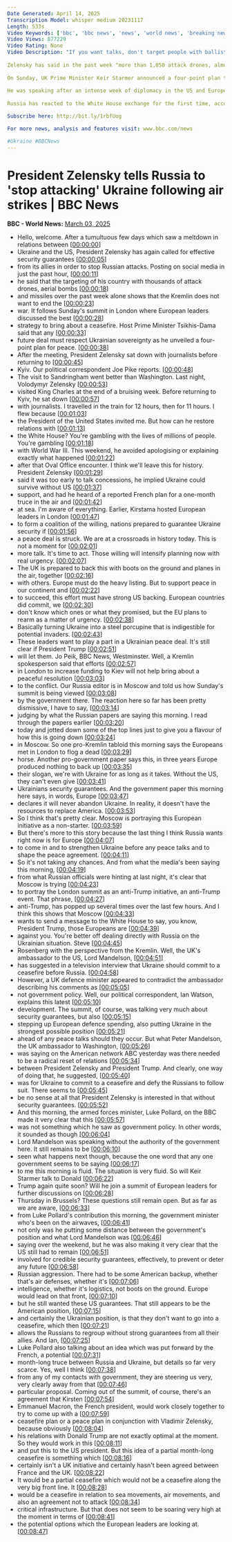 ```yaml
---
Date Generated: April 14, 2025
Transcription Model: whisper medium 20231117
Length: 533s
Video Keywords: ['bbc', 'bbc news', 'news', 'world news', 'breaking news', 'us news', 'world', 'america', 'usa', 'usa news', 'india news']
Video Views: 877229
Video Rating: None
Video Description: "If you want talks, don't target people with ballistic missiles," Ukraine's President Volodymyr Zelensky has told Russia on Monday after more aerial attacks.
 
Zelensky has said in the past week "more than 1,050 attack drones, almost 1,300 bombs and more than 20 missiles" were launched at Ukraine - including in Kharkiv overnight.
 
On Sunday, UK Prime Minister Keir Starmer announced a four-point plan to work with Ukraine to end the war and defend the country from Russia.
 
He was speaking after an intense week of diplomacy in the US and Europe, which included a heated exchange with US President Donald Trump and Vice-President JD Vance in the Oval Office on Friday.
 
Russia has reacted to the White House exchange for the first time, accusing Zelensky of "a total lack of diplomatic ability".

Subscribe here: http://bit.ly/1rbfUog

For more news, analysis and features visit: www.bbc.com/news 

#Ukraine #BBCNews
---
```


# President Zelensky tells Russia to 'stop attacking' Ukraine following air strikes | BBC News
**BBC - World News:** [March 03, 2025](https://www.youtube.com/watch?v=Ie4TcaTWc7Q)
*  Hello, welcome. After a tumultuous few days which saw a meltdown in relations between [[00:00:00](https://www.youtube.com/watch?v=Ie4TcaTWc7Q&t=0.0s)]
*  Ukraine and the US, President Zelensky has again called for effective security guarantees [[00:00:05](https://www.youtube.com/watch?v=Ie4TcaTWc7Q&t=5.38s)]
*  from its allies in order to stop Russian attacks. Posting on social media in just the past hour, [[00:00:11](https://www.youtube.com/watch?v=Ie4TcaTWc7Q&t=11.58s)]
*  he said that the targeting of his country with thousands of attack drones, aerial bombs [[00:00:18](https://www.youtube.com/watch?v=Ie4TcaTWc7Q&t=18.26s)]
*  and missiles over the past week alone shows that the Kremlin does not want to end the [[00:00:23](https://www.youtube.com/watch?v=Ie4TcaTWc7Q&t=23.02s)]
*  war. It follows Sunday's summit in London where European leaders discussed the best [[00:00:28](https://www.youtube.com/watch?v=Ie4TcaTWc7Q&t=28.34s)]
*  strategy to bring about a ceasefire. Host Prime Minister Tsikhis-Dama said that any [[00:00:33](https://www.youtube.com/watch?v=Ie4TcaTWc7Q&t=33.22s)]
*  future deal must respect Ukrainian sovereignty as he unveiled a four-point plan for peace. [[00:00:38](https://www.youtube.com/watch?v=Ie4TcaTWc7Q&t=38.3s)]
*  After the meeting, President Zelensky sat down with journalists before returning to [[00:00:45](https://www.youtube.com/watch?v=Ie4TcaTWc7Q&t=45.0s)]
*  Kyiv. Our political correspondent Joe Pike reports. [[00:00:48](https://www.youtube.com/watch?v=Ie4TcaTWc7Q&t=48.54s)]
*  The visit to Sandringham went better than Washington. Last night, Volodymyr Zelensky [[00:00:53](https://www.youtube.com/watch?v=Ie4TcaTWc7Q&t=53.0s)]
*  visited King Charles at the end of a bruising week. Before returning to Kyiv, he sat down [[00:00:57](https://www.youtube.com/watch?v=Ie4TcaTWc7Q&t=57.96s)]
*  with journalists. I travelled in the train for 12 hours, then for 11 hours. I flew because [[00:01:03](https://www.youtube.com/watch?v=Ie4TcaTWc7Q&t=63.72s)]
*  the President of the United States invited me. But how can he restore relations with [[00:01:13](https://www.youtube.com/watch?v=Ie4TcaTWc7Q&t=73.28s)]
*  the White House? You're gambling with the lives of millions of people. You're gambling [[00:01:18](https://www.youtube.com/watch?v=Ie4TcaTWc7Q&t=78.28s)]
*  with World War III. This weekend, he avoided apologising or explaining exactly what happened [[00:01:22](https://www.youtube.com/watch?v=Ie4TcaTWc7Q&t=82.92s)]
*  after that Oval Office encounter. I think we'll leave this for history. President Zelensky [[00:01:29](https://www.youtube.com/watch?v=Ie4TcaTWc7Q&t=89.28s)]
*  said it was too early to talk concessions, he implied Ukraine could survive without US [[00:01:37](https://www.youtube.com/watch?v=Ie4TcaTWc7Q&t=97.56s)]
*  support, and had he heard of a reported French plan for a one-month truce in the air and [[00:01:42](https://www.youtube.com/watch?v=Ie4TcaTWc7Q&t=102.68s)]
*  at sea. I'm aware of everything. Earlier, Kirstama hosted European leaders in London [[00:01:47](https://www.youtube.com/watch?v=Ie4TcaTWc7Q&t=107.72s)]
*  to form a coalition of the willing, nations prepared to guarantee Ukraine security if [[00:01:56](https://www.youtube.com/watch?v=Ie4TcaTWc7Q&t=116.03999999999999s)]
*  a peace deal is struck. We are at a crossroads in history today. This is not a moment for [[00:02:01](https://www.youtube.com/watch?v=Ie4TcaTWc7Q&t=121.16s)]
*  more talk. It's time to act. Those willing will intensify planning now with real urgency. [[00:02:07](https://www.youtube.com/watch?v=Ie4TcaTWc7Q&t=127.48s)]
*  The UK is prepared to back this with boots on the ground and planes in the air, together [[00:02:16](https://www.youtube.com/watch?v=Ie4TcaTWc7Q&t=136.6s)]
*  with others. Europe must do the heavy listing. But to support peace in our continent and [[00:02:22](https://www.youtube.com/watch?v=Ie4TcaTWc7Q&t=142.84s)]
*  to succeed, this effort must have strong US backing. European countries did commit, we [[00:02:30](https://www.youtube.com/watch?v=Ie4TcaTWc7Q&t=150.76s)]
*  don't know which ones or what they promised, but the EU plans to rearm as a matter of urgency. [[00:02:38](https://www.youtube.com/watch?v=Ie4TcaTWc7Q&t=158.04s)]
*  Basically turning Ukraine into a steel porcupine that is indigestible for potential invaders. [[00:02:43](https://www.youtube.com/watch?v=Ie4TcaTWc7Q&t=163.72s)]
*  These leaders want to play a part in a Ukrainian peace deal. It's still clear if President Trump [[00:02:51](https://www.youtube.com/watch?v=Ie4TcaTWc7Q&t=171.32s)]
*  will let them. Jo Peik, BBC News, Westminster. Well, a Kremlin spokesperson said that efforts [[00:02:57](https://www.youtube.com/watch?v=Ie4TcaTWc7Q&t=177.0s)]
*  in London to increase funding to Kiev will not help bring about a peaceful resolution [[00:03:03](https://www.youtube.com/watch?v=Ie4TcaTWc7Q&t=183.48s)]
*  to the conflict. Our Russia editor is in Moscow and told us how Sunday's summit is being viewed [[00:03:08](https://www.youtube.com/watch?v=Ie4TcaTWc7Q&t=188.36s)]
*  by the government there. The reaction here so far has been pretty dismissive, I have to say, [[00:03:14](https://www.youtube.com/watch?v=Ie4TcaTWc7Q&t=194.52s)]
*  judging by what the Russian papers are saying this morning. I read through the papers earlier [[00:03:20](https://www.youtube.com/watch?v=Ie4TcaTWc7Q&t=200.04000000000002s)]
*  today and jotted down some of the top lines just to give you a flavour of how this is going down [[00:03:24](https://www.youtube.com/watch?v=Ie4TcaTWc7Q&t=204.92000000000002s)]
*  in Moscow. So one pro-Kremlin tabloid this morning says the Europeans met in London to flog a dead [[00:03:29](https://www.youtube.com/watch?v=Ie4TcaTWc7Q&t=209.32000000000002s)]
*  horse. Another pro-government paper says this, in three years Europe produced nothing to back up [[00:03:35](https://www.youtube.com/watch?v=Ie4TcaTWc7Q&t=215.32s)]
*  their slogan, we're with Ukraine for as long as it takes. Without the US, they can't even give [[00:03:41](https://www.youtube.com/watch?v=Ie4TcaTWc7Q&t=221.79999999999998s)]
*  Ukrainians security guarantees. And the government paper this morning here says, in words, Europe [[00:03:47](https://www.youtube.com/watch?v=Ie4TcaTWc7Q&t=227.07999999999998s)]
*  declares it will never abandon Ukraine. In reality, it doesn't have the resources to replace America. [[00:03:53](https://www.youtube.com/watch?v=Ie4TcaTWc7Q&t=233.56s)]
*  So I think that's pretty clear. Moscow is portraying this European initiative as a non-starter. [[00:03:59](https://www.youtube.com/watch?v=Ie4TcaTWc7Q&t=239.64000000000001s)]
*  But there's more to this story because the last thing I think Russia wants right now is for Europe [[00:04:07](https://www.youtube.com/watch?v=Ie4TcaTWc7Q&t=247.88s)]
*  to come in and to strengthen Ukraine before any peace talks and to shape the peace agreement. [[00:04:11](https://www.youtube.com/watch?v=Ie4TcaTWc7Q&t=251.96s)]
*  So it's not taking any chances. And from what the media's been saying this morning, [[00:04:19](https://www.youtube.com/watch?v=Ie4TcaTWc7Q&t=259.16s)]
*  from what Russian officials were hinting at last night, it's clear that Moscow is trying [[00:04:23](https://www.youtube.com/watch?v=Ie4TcaTWc7Q&t=263.16s)]
*  to portray the London summit as an anti-Trump initiative, an anti-Trump event. That phrase, [[00:04:27](https://www.youtube.com/watch?v=Ie4TcaTWc7Q&t=267.08s)]
*  anti-Trump, has popped up several times over the last few hours. And I think this shows that Moscow [[00:04:33](https://www.youtube.com/watch?v=Ie4TcaTWc7Q&t=273.71999999999997s)]
*  wants to send a message to the White House to say, you know, President Trump, those Europeans are [[00:04:39](https://www.youtube.com/watch?v=Ie4TcaTWc7Q&t=279.4s)]
*  against you. You're better off dealing directly with Russia on the Ukrainian situation. Steve [[00:04:45](https://www.youtube.com/watch?v=Ie4TcaTWc7Q&t=285.0s)]
*  Rosenberg with the perspective from the Kremlin. Well, the UK's ambassador to the US, Lord Mandelson, [[00:04:51](https://www.youtube.com/watch?v=Ie4TcaTWc7Q&t=291.8s)]
*  has suggested in a television interview that Ukraine should commit to a ceasefire before Russia. [[00:04:58](https://www.youtube.com/watch?v=Ie4TcaTWc7Q&t=298.2s)]
*  However, a UK defence minister appeared to contradict the ambassador describing his comments as [[00:05:05](https://www.youtube.com/watch?v=Ie4TcaTWc7Q&t=305.0s)]
*  not government policy. Well, our political correspondent, Ian Watson, explains this latest [[00:05:10](https://www.youtube.com/watch?v=Ie4TcaTWc7Q&t=310.92s)]
*  development. The summit, of course, was talking very much about security guarantees, but also [[00:05:15](https://www.youtube.com/watch?v=Ie4TcaTWc7Q&t=315.8s)]
*  stepping up European defence spending, also putting Ukraine in the strongest possible position [[00:05:21](https://www.youtube.com/watch?v=Ie4TcaTWc7Q&t=321.24s)]
*  ahead of any peace talks should they occur. But what Peter Mandelson, the UK ambassador to Washington, [[00:05:26](https://www.youtube.com/watch?v=Ie4TcaTWc7Q&t=326.92s)]
*  was saying on the American network ABC yesterday was there needed to be a radical reset of relations [[00:05:34](https://www.youtube.com/watch?v=Ie4TcaTWc7Q&t=334.52s)]
*  between President Zelensky and President Trump. And clearly, one way of doing that, he suggested, [[00:05:40](https://www.youtube.com/watch?v=Ie4TcaTWc7Q&t=340.36s)]
*  was for Ukraine to commit to a ceasefire and defy the Russians to follow suit. There seems to [[00:05:45](https://www.youtube.com/watch?v=Ie4TcaTWc7Q&t=345.72s)]
*  be no sense at all that President Zelensky is interested in that without security guarantees. [[00:05:52](https://www.youtube.com/watch?v=Ie4TcaTWc7Q&t=352.68s)]
*  And this morning, the armed forces minister, Luke Pollard, on the BBC made it very clear that this [[00:05:57](https://www.youtube.com/watch?v=Ie4TcaTWc7Q&t=357.96000000000004s)]
*  was not something which he saw as government policy. In other words, it sounded as though [[00:06:04](https://www.youtube.com/watch?v=Ie4TcaTWc7Q&t=364.6s)]
*  Lord Mandelson was speaking without the authority of the government here. It still remains to be [[00:06:10](https://www.youtube.com/watch?v=Ie4TcaTWc7Q&t=370.6s)]
*  seen what happens next though, because the one word that any one government seems to be saying [[00:06:17](https://www.youtube.com/watch?v=Ie4TcaTWc7Q&t=377.16s)]
*  to me this morning is fluid. The situation is very fluid. So will Keir Starmer talk to Donald [[00:06:22](https://www.youtube.com/watch?v=Ie4TcaTWc7Q&t=382.6s)]
*  Trump again quite soon? Will he join a summit of European leaders for further discussions on [[00:06:28](https://www.youtube.com/watch?v=Ie4TcaTWc7Q&t=388.52000000000004s)]
*  Thursday in Brussels? These questions still remain open. But as far as we are aware, [[00:06:33](https://www.youtube.com/watch?v=Ie4TcaTWc7Q&t=393.96s)]
*  from Luke Pollard's contribution this morning, the government minister who's been on the airwaves, [[00:06:41](https://www.youtube.com/watch?v=Ie4TcaTWc7Q&t=401.15999999999997s)]
*  not only was he putting some distance between the government's position and what Lord Mandelson was [[00:06:46](https://www.youtube.com/watch?v=Ie4TcaTWc7Q&t=406.59999999999997s)]
*  saying over the weekend, but he was also making it very clear that the US still had to remain [[00:06:51](https://www.youtube.com/watch?v=Ie4TcaTWc7Q&t=411.15999999999997s)]
*  involved for credible security guarantees, effectively, to prevent or deter any future [[00:06:58](https://www.youtube.com/watch?v=Ie4TcaTWc7Q&t=418.68s)]
*  Russian aggression. There had to be some American backup, whether that's air defenses, whether it's [[00:07:06](https://www.youtube.com/watch?v=Ie4TcaTWc7Q&t=426.44s)]
*  intelligence, whether it's logistics, not boots on the ground. Europe would lead on that front, [[00:07:10](https://www.youtube.com/watch?v=Ie4TcaTWc7Q&t=430.92s)]
*  but he still wanted these US guarantees. That still appears to be the American position, [[00:07:15](https://www.youtube.com/watch?v=Ie4TcaTWc7Q&t=435.96000000000004s)]
*  and certainly the Ukrainian position, is that they don't want to go into a ceasefire, which then [[00:07:21](https://www.youtube.com/watch?v=Ie4TcaTWc7Q&t=441.72s)]
*  allows the Russians to regroup without strong guarantees from all their allies. And Ian, [[00:07:25](https://www.youtube.com/watch?v=Ie4TcaTWc7Q&t=445.72s)]
*  Luke Pollard also talking about an idea which was put forward by the French, a potential [[00:07:31](https://www.youtube.com/watch?v=Ie4TcaTWc7Q&t=451.88000000000005s)]
*  month-long truce between Russia and Ukraine, but details so far very scarce. Yes, well I think [[00:07:38](https://www.youtube.com/watch?v=Ie4TcaTWc7Q&t=458.44000000000005s)]
*  from any of my contacts with government, they are steering us very, very clearly away from that [[00:07:46](https://www.youtube.com/watch?v=Ie4TcaTWc7Q&t=466.04s)]
*  particular proposal. Coming out of the summit, of course, there's an agreement that Kirsten [[00:07:54](https://www.youtube.com/watch?v=Ie4TcaTWc7Q&t=474.12s)]
*  Emmanuel Macron, the French president, would work closely together to try to come up with a [[00:07:59](https://www.youtube.com/watch?v=Ie4TcaTWc7Q&t=479.08s)]
*  ceasefire plan or a peace plan in conjunction with Vladimir Zelensky, because obviously [[00:08:04](https://www.youtube.com/watch?v=Ie4TcaTWc7Q&t=484.76s)]
*  his relations with Donald Trump are not exactly optimal at the moment. So they would work in this [[00:08:11](https://www.youtube.com/watch?v=Ie4TcaTWc7Q&t=491.16s)]
*  and put this to the US president. But this idea of a partial month-long ceasefire is something which [[00:08:16](https://www.youtube.com/watch?v=Ie4TcaTWc7Q&t=496.2s)]
*  certainly isn't a UK initiative and certainly hasn't been agreed between France and the UK. [[00:08:22](https://www.youtube.com/watch?v=Ie4TcaTWc7Q&t=502.28s)]
*  It would be a partial ceasefire which would not be a ceasefire along the very big front line. It [[00:08:28](https://www.youtube.com/watch?v=Ie4TcaTWc7Q&t=508.59999999999997s)]
*  would be a ceasefire in relation to sea movements, air movements, and also an agreement not to attack [[00:08:34](https://www.youtube.com/watch?v=Ie4TcaTWc7Q&t=514.52s)]
*  critical infrastructure. But that does not seem to be soaring very high at the moment in terms of [[00:08:41](https://www.youtube.com/watch?v=Ie4TcaTWc7Q&t=521.64s)]
*  the potential options which the European leaders are looking at. [[00:08:47](https://www.youtube.com/watch?v=Ie4TcaTWc7Q&t=527.72s)]

